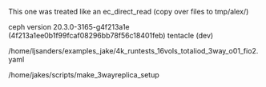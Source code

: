 This one was treated like an ec_direct_read (copy over files to tmp/alex/)

ceph version 20.3.0-3165-g4f213a1e (4f213a1ee0b1f99fcaf08296bb78f56c18401feb) tentacle (dev)

/home/ljsanders/examples_jake/4k_runtests_16vols_totaliod_3way_o01_fio2.yaml

/home/jakes/scripts/make_3wayreplica_setup
